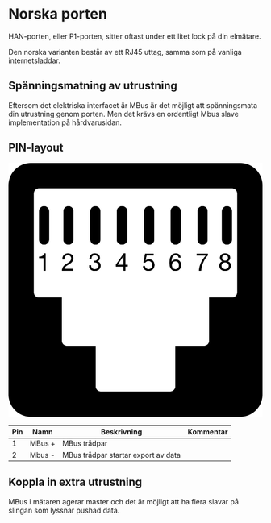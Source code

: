 # Norska porten

HAN-porten, eller P1-porten, sitter oftast under ett litet lock på din elmätare. 

Den norska varianten består av ett RJ45 uttag, samma som på vanliga internetsladdar.

## Spänningsmatning av utrustning

Eftersom det elektriska interfacet är MBus är det möjligt att spänningsmata din 
utrustning genom porten. Men det krävs en ordentligt Mbus slave implementation på 
hårdvarusidan. 

## PIN-layout

![Norsk HAN-port med PIN layout](../images/rj45.svg)

Pin | Namn | Beskrivning | Kommentar
--- | --- | --- | ---
1 | MBus + | MBus trådpar | 
2 | Mbus - | MBus trådpar startar export av data | 


## Koppla in extra utrustning

MBus i mätaren agerar master och det är möjligt att ha flera slavar på slingan som 
lyssnar pushad data. 








